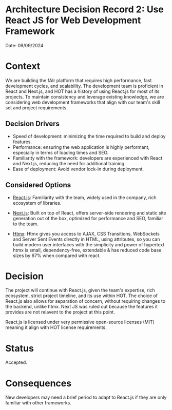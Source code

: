 # Architecture Decision Record 2: Use React JS for Web Development Framework

Date: 09/09/2024

# Context

We are building the fAIr platform that requires high performance, fast development cycles, and scalability. The development team is proficient in React and Next.js, and HOT has a history of using React.js for most of its projects. To maintain consistency and leverage existing knowledge, we are considering web development frameworks that align with our team's skill set and project requirements.

## Decision Drivers

- Speed of development: minimizing the time required to build and deploy features.
- Performance: ensuring the web application is highly performant, especially in terms of loading times and SEO.
- Familiarity with the framework: developers are experienced with React and Next.js, reducing the need for additional training.
- Ease of deployment: Avoid vendor lock-in during deployment.

## Considered Options

- [React.js](https://react.dev/): Familiarity with the team, widely used in the company, rich ecosystem of libraries.

- [Next.js](https://nextjs.org/): Built on top of React, offers server-side rendering and static site generation out of the box, optimized for performance and SEO, familiar to the team.

- [Htmx](https://htmx.org/): Htmx gives you access to AJAX, CSS Transitions, WebSockets and Server Sent Events directly in HTML, using attributes, so you can build modern user interfaces with the simplicity and power of hypertext htmx is small, dependency-free, extendable & has reduced code base sizes by 67% when compared with react.


# Decision

The project will continue with React.js, given the team's expertise, rich ecosystem, strict project timeline, and its use within HOT. The choice of React.js also allows for separation of concern, without requiring changes to the backend, unlike htmx. Next JS was ruled out because the features it provides are not relavent to the project at this point.


React.js is licensed under very permissive open-source licenses (MIT) meaning it align with HOT license requirements.

# Status

Accepted.

# Consequences

New developers may need a brief period to adapt to React.js if they are only familiar with other frameworks.
